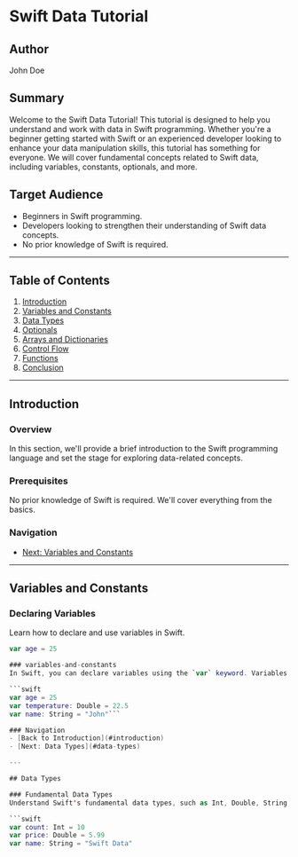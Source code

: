 # Swift Data Tutorial

## Author
John Doe

## Summary
Welcome to the Swift Data Tutorial! This tutorial is designed to help you understand and work with data in Swift programming. Whether you're a beginner getting started with Swift or an experienced developer looking to enhance your data manipulation skills, this tutorial has something for everyone. We will cover fundamental concepts related to Swift data, including variables, constants, optionals, and more.

## Target Audience
- Beginners in Swift programming.
- Developers looking to strengthen their understanding of Swift data concepts.
- No prior knowledge of Swift is required.

---

## Table of Contents

1. [Introduction](#introduction)
2. [Variables and Constants](#variables-and-constants)
3. [Data Types](#data-types)
4. [Optionals](#optionals)
5. [Arrays and Dictionaries](#arrays-and-dictionaries)
6. [Control Flow](#control-flow)
7. [Functions](#functions)
8. [Conclusion](#conclusion)

---

## Introduction

### Overview
In this section, we'll provide a brief introduction to the Swift programming language and set the stage for exploring data-related concepts.

### Prerequisites
No prior knowledge of Swift is required. We'll cover everything from the basics.

### Navigation
- [Next: Variables and Constants](#variables-and-constants)

---

## Variables and Constants

### Declaring Variables
Learn how to declare and use variables in Swift.

```swift
var age = 25

### variables-and-constants
In Swift, you can declare variables using the `var` keyword. Variables are mutable, meaning their values can be changed after declaration.

```swift
var age = 25
var temperature: Double = 22.5
var name: String = "John"```

### Navigation
- [Back to Introduction](#introduction)
- [Next: Data Types](#data-types)

---

## Data Types

### Fundamental Data Types
Understand Swift's fundamental data types, such as Int, Double, String, and Bool.

```swift
var count: Int = 10
var price: Double = 5.99
var name: String = "Swift Data"


